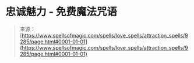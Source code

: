 <!--yml

分类：未分类

日期：2024-06-12 18:45:07

-->

# 忠诚魅力 - 免费魔法咒语

> 来源：[https://www.spellsofmagic.com/spells/love_spells/attraction_spells/9285/page.html#0001-01-01](https://www.spellsofmagic.com/spells/love_spells/attraction_spells/9285/page.html#0001-01-01)
